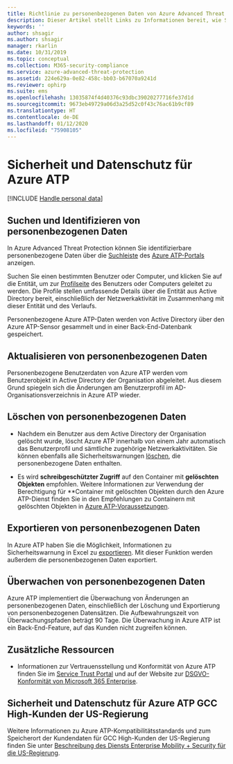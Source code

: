 ```yaml
---
title: Richtlinie zu personenbezogenen Daten von Azure Advanced Threat Protection | Microsoft-Dokumentation
description: Dieser Artikel stellt Links zu Informationen bereit, wie Sie private Informationen und personenbezogene Daten aus Azure ATP löschen.
keywords: ''
author: shsagir
ms.author: shsagir
manager: rkarlin
ms.date: 10/31/2019
ms.topic: conceptual
ms.collection: M365-security-compliance
ms.service: azure-advanced-threat-protection
ms.assetid: 224e629a-0e82-458c-bb03-b67070a9241d
ms.reviewer: ophirp
ms.suite: ems
ms.openlocfilehash: 13035874f4d40376c93dbc39020277716fe37d1d
ms.sourcegitcommit: 9673eb49729a06d3a25d52c0f43c76ac61b9cf89
ms.translationtype: HT
ms.contentlocale: de-DE
ms.lasthandoff: 01/12/2020
ms.locfileid: "75908105"
---
```

# <a name="azure-atp-data-security-and-privacy"></a>Sicherheit und Datenschutz für Azure ATP

[!INCLUDE [Handle personal data](../includes/gdpr-intro-sentence.md)]

## <a name="search-for-and-identify-personal-data"></a>Suchen und Identifizieren von personenbezogenen Daten 

In Azure Advanced Threat Protection können Sie identifizierbare personenbezogene Daten über die [Suchleiste](workspace-portal.md#search-bar) des [Azure ATP-Portals](workspace-portal.md) anzeigen. 

Suchen Sie einen bestimmten Benutzer oder Computer, und klicken Sie auf die Entität, um zur [Profilseite](entity-profiles.md) des Benutzers oder Computers geleitet zu werden. Die Profile stellen umfassende Details über die Entität aus Active Directory bereit, einschließlich der Netzwerkaktivität im Zusammenhang mit dieser Entität und des Verlaufs.

Personenbezogene Azure ATP-Daten werden von Active Directory über den Azure ATP-Sensor gesammelt und in einer Back-End-Datenbank gespeichert.

## <a name="update-personal-data"></a>Aktualisieren von personenbezogenen Daten 

Personenbezogene Benutzerdaten von Azure ATP werden vom Benutzerobjekt in Active Directory der Organisation abgeleitet. Aus diesem Grund spiegeln sich die Änderungen am Benutzerprofil im AD-Organisationsverzeichnis in Azure ATP wieder.


## <a name="delete-personal-data"></a>Löschen von personenbezogenen Daten 

- Nachdem ein Benutzer aus dem Active Directory der Organisation gelöscht wurde, löscht Azure ATP innerhalb von einem Jahr automatisch das Benutzerprofil und sämtliche zugehörige Netzwerkaktivitäten. Sie können ebenfalls alle Sicherheitswarnungen [löschen](working-with-suspicious-activities.md#review-suspicious-activities-on-the-attack-time-line), die personenbezogene Daten enthalten. 

- Es wird **schreibgeschützter Zugriff** auf den Container mit **gelöschten Objekten** empfohlen. Weitere Informationen zur Verwendung der Berechtigung für **Container mit gelöschten Objekten durch den Azure ATP-Dienst finden Sie in den Empfehlungen zu Containern mit gelöschten Objekten in [Azure ATP-Voraussetzungen](https://docs.microsoft.com/azure-advanced-threat-protection/atp-prerequisites#before-you-start).

## <a name="export-personal-data"></a>Exportieren von personenbezogenen Daten 

In Azure ATP haben Sie die Möglichkeit, Informationen zu Sicherheitswarnung in Excel zu [exportieren](working-with-suspicious-activities.md#review-suspicious-activities-on-the-attack-time-line). Mit dieser Funktion werden außerdem die personenbezogenen Daten exportiert. 
 
## <a name="audit-personal-data"></a>Überwachen von personenbezogenen Daten

Azure ATP implementiert die Überwachung von Änderungen an personenbezogenen Daten, einschließlich der Löschung und Exportierung von personenbezogenen Datensätzen. Die Aufbewahrungszeit von Überwachungspfaden beträgt 90 Tage. Die Überwachung in Azure ATP ist ein Back-End-Feature, auf das Kunden nicht zugreifen können.
 
## <a name="additional-resources"></a>Zusätzliche Ressourcen

- Informationen zur Vertrauensstellung und Konformität von Azure ATP finden Sie im [Service Trust Portal](https://servicetrust.microsoft.com/ViewPage/GDPRGetStarted) und auf der Website zur [DSGVO-Konformität von Microsoft 365 Enterprise](https://docs.microsoft.com/microsoft-365/compliance/compliance-solutions-overview).

## <a name="security-and-privacy-for-azure-atp-us-government-gcc-high-customers"></a>Sicherheit und Datenschutz für Azure ATP GCC High-Kunden der US-Regierung 
Weitere Informationen zu Azure ATP-Kompatibilitätsstandards und zum Speicherort der Kundendaten für GCC High-Kunden der US-Regierung finden Sie unter [Beschreibung des Diensts Enterprise Mobility + Security für die US-Regierung](https://docs.microsoft.com/enterprise-mobility-security/solutions/ems-govt-service-description). 